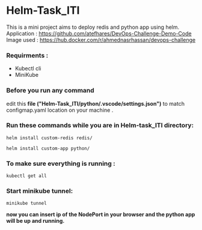 # Helm-Task_ITI
This is a mini project aims to deploy redis and python app using helm.<br>
Application : https://github.com/atefhares/DevOps-Challenge-Demo-Code <br>
Image used : https://hub.docker.com/r/ahmednasrhassan/devops-challenge

### Requirments :
- Kubectl cli
- MiniKube

### Before you run any command
edit this **file ("Helm-Task_ITI/python/.vscode/settings.json")** to match configmap.yaml location on your machine . 

### Run these commands while you are in Helm-task_ITI directory:
```
helm install custom-redis redis/
```
```
helm install custom-app python/
```

### To make sure everything is running :
```
kubectl get all
```
### Start minikube tunnel:
```
minikube tunnel
```
**now you can insert ip of the NodePort in your browser and the python app will be up and running.**
